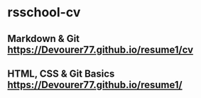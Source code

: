 # rsschool-cv
## Markdown & Git https://Devourer77.github.io/resume1/cv
## HTML, CSS & Git Basics https://Devourer77.github.io/resume1/
